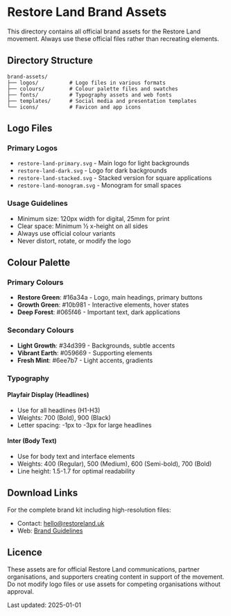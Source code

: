# Restore Land Brand Assets

This directory contains all official brand assets for the Restore Land movement. Always use these official files rather than recreating elements.

## Directory Structure

```
brand-assets/
├── logos/          # Logo files in various formats
├── colours/        # Colour palette files and swatches
├── fonts/          # Typography assets and web fonts
├── templates/      # Social media and presentation templates
└── icons/          # Favicon and app icons
```

## Logo Files

### Primary Logos
- `restore-land-primary.svg` - Main logo for light backgrounds
- `restore-land-dark.svg` - Logo for dark backgrounds
- `restore-land-stacked.svg` - Stacked version for square applications
- `restore-land-monogram.svg` - Monogram for small spaces

### Usage Guidelines
- Minimum size: 120px width for digital, 25mm for print
- Clear space: Minimum ½ x-height on all sides
- Always use official colour variants
- Never distort, rotate, or modify the logo

## Colour Palette

### Primary Colours
- **Restore Green**: #16a34a - Logo, main headings, primary buttons
- **Growth Green**: #10b981 - Interactive elements, hover states
- **Deep Forest**: #065f46 - Important text, dark applications

### Secondary Colours
- **Light Growth**: #34d399 - Backgrounds, subtle accents
- **Vibrant Earth**: #059669 - Supporting elements
- **Fresh Mint**: #6ee7b7 - Light accents, gradients

### Typography

#### Playfair Display (Headlines)
- Use for all headlines (H1-H3)
- Weights: 700 (Bold), 900 (Black)
- Letter spacing: -1px to -3px for large headlines

#### Inter (Body Text)
- Use for body text and interface elements
- Weights: 400 (Regular), 500 (Medium), 600 (Semi-bold), 700 (Bold)
- Line height: 1.5-1.7 for optimal readability

## Download Links

For the complete brand kit including high-resolution files:
- Contact: hello@restoreland.uk
- Web: [Brand Guidelines](/brand-guidelines.html)

## Licence

These assets are for official Restore Land communications, partner organisations, and supporters creating content in support of the movement. Do not modify logo files or use assets for competing organisations without approval.

Last updated: 2025-01-01